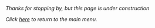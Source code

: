 *Thanks for stopping by, but this page is under construction*

*Click [here](README.md) to return to the main menu.*

